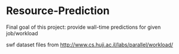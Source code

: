 # Resource-Prediction
Final goal of this project: provide wall-time predictions for given job/workload

swf dataset files from http://www.cs.huji.ac.il/labs/parallel/workload/